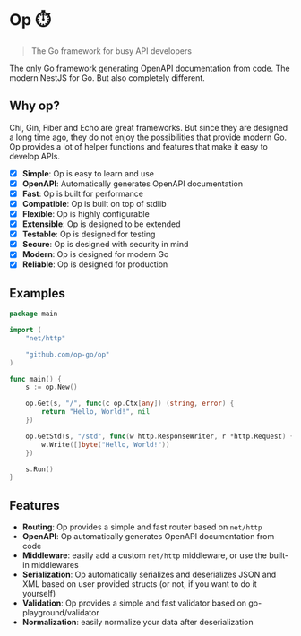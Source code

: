 # Op ⏱️

> The Go framework for busy API developers

The only Go framework generating OpenAPI documentation from code. The modern NestJS for Go. But also completely different.

## Why op?

Chi, Gin, Fiber and Echo are great frameworks. But since they are designed a long time ago, they do not enjoy the possibilities that provide modern Go. Op provides a lot of helper functions and features that make it easy to develop APIs.

- [x] **Simple**: Op is easy to learn and use
- [x] **OpenAPI**: Automatically generates OpenAPI documentation
- [x] **Fast**: Op is built for performance
- [x] **Compatible**: Op is built on top of stdlib
- [x] **Flexible**: Op is highly configurable
- [x] **Extensible**: Op is designed to be extended
- [x] **Testable**: Op is designed for testing
- [x] **Secure**: Op is designed with security in mind
- [x] **Modern**: Op is designed for modern Go
- [x] **Reliable**: Op is designed for production

## Examples

```go
package main

import (
	"net/http"

	"github.com/op-go/op"
)

func main() {
	s := op.New()

	op.Get(s, "/", func(c op.Ctx[any]) (string, error) {
		return "Hello, World!", nil
	})

	op.GetStd(s, "/std", func(w http.ResponseWriter, r *http.Request) {
		w.Write([]byte("Hello, World!"))
	})

	s.Run()
}
```

## Features

- **Routing**: Op provides a simple and fast router based on `net/http`
- **OpenAPI**: Op automatically generates OpenAPI documentation from code
- **Middleware**: easily add a custom `net/http` middleware, or use the built-in middlewares
- **Serialization**: Op automatically serializes and deserializes JSON and XML based on user provided structs (or not, if you want to do it yourself)
- **Validation**: Op provides a simple and fast validator based on go-playground/validator
- **Normalization**: easily normalize your data after deserialization
